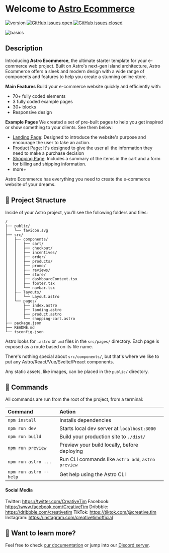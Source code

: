# Welcome to [Astro Ecommerce](https://www.creative-tim.com/astro)

![version](https://img.shields.io/badge/version-1.0.0-blue.svg) [![GitHub issues open](https://img.shields.io/github/issues/creativetimofficial/astro-ecommerce.svg?maxAge=2592000)](https://github.com/creativetimofficial/astro-ecommerce/issues?q=is%3Aopen+is%3Aissue) [![GitHub issues closed](https://img.shields.io/github/issues-closed-raw/creativetimofficial/astro-ecommerce.svg?maxAge=2592000)](https://github.com/creativetimofficial/astro-ecommerce/issues?q=is%3Aissue+is%3Aclosed)

![basics](https://raw.githubusercontent.com/creativetimofficial/public-assets/master/astro-ecommerce/astro-ecommerce-1.jpg)

## Description

Introducing **Astro Ecommerce**, the ultimate starter template for your e-commerce web project. Built on Astro's next-gen island architecture, Astro Ecommerce offers a sleek and modern design with a wide range of components and features to help you create a stunning online store.

**Main Features**
Build your e-commerce website quickly and efficiently with:
- 70+ fully coded elements
- 3 fully coded example pages
- 30+ blocks
- Responsive design

**Example Pages**
We created a set of pre-built pages to help you get inspired or show something to your clients. See them below:
- [Landing Page](https://demos.creative-tim.com/astro-ecommerce/landing/): Designed to introduce the website's purpose and encourage the user to take an action.
- [Product Page](https://demos.creative-tim.com/astro-ecommerce/product/): It's designed to give the user all the information they need to make a purchase decision
- [Shopping Page](https://demos.creative-tim.com/astro-ecommerce/shopping-cart/): Includes a summary of the items in the cart and a form for billing and shipping information.
- more+

Astro Ecommerce has everything you need to create the e-commerce website of your dreams.


## 🚀 Project Structure

Inside of your Astro project, you'll see the following folders and files:

```
/
├── public/
│   └── favicon.svg
├── src/
│   ├── components/
│   │   ├── cart/
│   │   ├── checkout/
│   │   ├── incentives/
│   │   ├── order/
│   │   ├── products/
│   │   ├── promo/
│   │   ├── reviews/
│   │   ├── store/
│   │   ├── dashboardContext.tsx
│   │   ├── footer.tsx
│   │   └── navbar.tsx
│   ├── layouts/
│   │   └── Layout.astro
│   └── pages/
│       ├── index.astro
│       ├── landing.astro
│       ├── product.astro
│       └── shopping-cart.astro
├── package.json
├── README.md
└── tsconfig.json
```

Astro looks for `.astro` or `.md` files in the `src/pages/` directory. Each page is exposed as a route based on its file name.

There's nothing special about `src/components/`, but that's where we like to put any Astro/React/Vue/Svelte/Preact components.

Any static assets, like images, can be placed in the `public/` directory.

## 🧞 Commands

All commands are run from the root of the project, from a terminal:

| Command                | Action                                             |
| :--------------------- | :------------------------------------------------- |
| `npm install`          | Installs dependencies                              |
| `npm run dev`          | Starts local dev server at `localhost:3000`        |
| `npm run build`        | Build your production site to `./dist/`            |
| `npm run preview`      | Preview your build locally, before deploying       |
| `npm run astro ...`    | Run CLI commands like `astro add`, `astro preview` |
| `npm run astro --help` | Get help using the Astro CLI                       |

#### Social Media

Twitter: <https://twitter.com/CreativeTim>
Facebook: <https://www.facebook.com/CreativeTim>
Dribbble: <https://dribbble.com/creativetim>
TikTok: <https://tiktok.com/@creative.tim>
Instagram: <https://instagram.com/creativetimofficial>

## 👀 Want to learn more?

Feel free to check [our documentation](https://www.creative-tim.com/learning-lab/astro/overview/astro-ecommerce) or jump into our [Discord server](https://discord.com/invite/TGZqBvZB).
